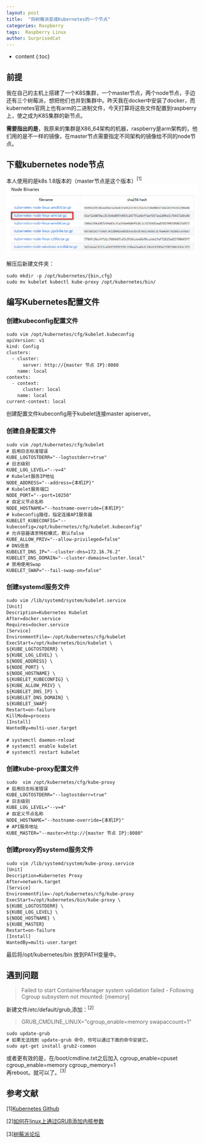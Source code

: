 ```yaml
---
layout: post
title:  "将树莓派变成Kubernetes的一个节点"
categories: Raspberry
tags:  Raspberry Linux
author: SurprisedCat
---
```


* content
{:toc}

## 前提 ##

我在自己的主机上搭建了一个K8S集群，一个master节点，两个node节点，手边还有三个树莓派，想把他们也并到集群中。昨天我在docker中安装了docker，而kubernetes官网上也有arm的二进制文件，今天打算将这些文件配置到raspberry上，使之成为K8S集群的新节点。

**需要指出的是**，我原来的集群是X86_64架构的机器，raspberry是arm架构的，他们用的是不一样的镜像，在master节点需要指定不同架构的镜像给不同的node节点。

## 下载kubernetes node节点 ##

本人使用的是k8s 1.8版本的（master节点是这个版本）$^{[1]}$
![K8S node 节点]( /assets/k8s-nodes.jpg)

解压后新建文件夹：

```shell
sudo mkdir -p /opt/kubernetes/{bin,cfg}
sudo mv kubelet kubectl kube-proxy /opt/kubernetes/bin/
```

## 编写Kubernetes配置文件 ##

### 创建kubeconfig配置文件 ###

```shell
sudo vim /opt/kubernetes/cfg/kubelet.kubeconfig
apiVersion: v1
kind: Config
clusters:
  - cluster:
      server: http://{master 节点 IP}:8080
    name: local
contexts:
  - context:
      cluster: local
    name: local
current-context: local
```

创建配置文件kubeconfig用于kubelet连接master apiserver。

### 创建自身配置文件 ### 

```shell
sudo vim /opt/kubernetes/cfg/kubelet            
# 启用日志标准错误
KUBE_LOGTOSTDERR="--logtostderr=true"
# 日志级别
KUBE_LOG_LEVEL="--v=4"
# Kubelet服务IP地址
NODE_ADDRESS="--address={本机IP}"
# Kubelet服务端口
NODE_PORT="--port=10250"
# 自定义节点名称
NODE_HOSTNAME="--hostname-override={本机IP}"
# kubeconfig路径，指定连接API服务器
KUBELET_KUBECONFIG="--kubeconfig=/opt/kubernetes/cfg/kubelet.kubeconfig"
# 允许容器请求特权模式，默认false
KUBE_ALLOW_PRIV="--allow-privileged=false"
# DNS信息
KUBELET_DNS_IP="--cluster-dns=172.16.76.2"
KUBELET_DNS_DOMAIN="--cluster-domain=cluster.local"
# 禁用使用Swap
KUBELET_SWAP="--fail-swap-on=false"
```

### 创建systemd服务文件 ###

```shell
sudo vim /lib/systemd/system/kubelet.service
[Unit]
Description=Kubernetes Kubelet
After=docker.service
Requires=docker.service
[Service]
EnvironmentFile=-/opt/kubernetes/cfg/kubelet
ExecStart=/opt/kubernetes/bin/kubelet \
${KUBE_LOGTOSTDERR} \
${KUBE_LOG_LEVEL} \
${NODE_ADDRESS} \
${NODE_PORT} \
${NODE_HOSTNAME} \
${KUBELET_KUBECONFIG} \
${KUBE_ALLOW_PRIV} \
${KUBELET_DNS_IP} \
${KUBELET_DNS_DOMAIN} \
${KUBELET_SWAP}
Restart=on-failure
KillMode=process
[Install]
WantedBy=multi-user.target

# systemctl daemon-reload
# systemctl enable kubelet
# systemctl restart kubelet
```

### 创建kube-proxy配置文件 ###

```shell
sudo  vim /opt/kubernetes/cfg/kube-proxy   
# 启用日志标准错误
KUBE_LOGTOSTDERR="--logtostderr=true"
# 日志级别
KUBE_LOG_LEVEL="--v=4"
# 自定义节点名称
NODE_HOSTNAME="--hostname-override={本机IP}"
# API服务地址
KUBE_MASTER="--master=http://{master 节点 IP}:8080"
```

### 创建proxy的systemd服务文件 ###

```shell
sudo vim /lib/systemd/system/kube-proxy.service
[Unit]
Description=Kubernetes Proxy
After=network.target
[Service]
EnvironmentFile=-/opt/kubernetes/cfg/kube-proxy
ExecStart=/opt/kubernetes/bin/kube-proxy \
${KUBE_LOGTOSTDERR} \
${KUBE_LOG_LEVEL} \
${NODE_HOSTNAME} \
${KUBE_MASTER}
Restart=on-failure
[Install]
WantedBy=multi-user.target
```
最后将/opt/kubernetes/bin 放到PATH变量中。


## 遇到问题 ##

> Failed to start ContainerManager system validation failed - Following Cgroup subsystem not mounted: [memory]  

新建文件/etc/default/grub,添加：$^{[2]}$

>GRUB_CMDLINE_LINUX="cgroup_enable=memory swapaccount=1"  

```shell
sudo update-grub 
# 如果无法找到 update-grub 命令，你可以通过下面的命令安装它。
sudo apt-get install grub2-common 
```

或者更有效的是，在/boot/cmdline.txt之后加入
cgroup_enable=cpuset cgroup_enable=memory cgroup_memory=1  
再reboot。就可以了。$^{[3]}$



## 参考文献 ## 

[1][Kubernetes Github](https://github.com/kubernetes/kubernetes/blob/master/CHANGELOG-1.8.md#node-binaries)

[2][如何在linux上通过GRUB添加内核参数](https://linux.cn/article-2268-1.html)

[3][树莓派论坛](https://www.raspberrypi.org/forums/viewtopic.php?p=1312253)